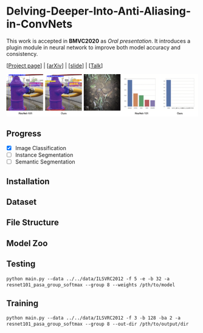 # Delving-Deeper-Into-Anti-Aliasing-in-ConvNets

This work is accepted in **BMVC2020** as *Oral presentation*. It introduces a plugin module in neural network to improve both model accuracy and consistency.

\[[Project page](https://maureenzou.github.io/ddac/)\] | \[[arXiv](https://maureenzou.github.io/ddac/)\] | \[[slide](https://drive.google.com/file/d/1rX_LRfLCwr3nbX3jmpdKlz9L2S8GrrHS/view?usp=sharing)\] | \[[Talk](https://www.youtube.com/watch?v=R8eSs6Cljvc)\]

![alt text](images/tittle.gif)

## Progress
- [x] Image Classification
- [ ] Instance Segmentation
- [ ] Semantic Segmentation

## Installation

## Dataset

## File Structure

## Model Zoo

## Testing

```
python main.py --data ../../data/ILSVRC2012 -f 5 -e -b 32 -a resnet101_pasa_group_softmax --group 8 --weights /pth/to/model
```

## Training
```
python main.py --data ../../data/ILSVRC2012 -f 3 -b 128 -ba 2 -a resnet101_pasa_group_softmax --group 8 --out-dir /pth/to/output/dir
```
